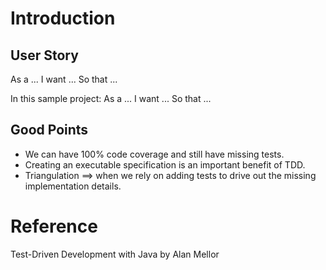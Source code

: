 # Introduction


## User Story
As a ...
I want ...
So that ...

In this sample project:
As a ...
I want ...
So that ...

## Good Points
- We can have 100% code coverage and still have missing tests.
- Creating an executable specification is an important benefit of TDD.
- Triangulation ==> when we rely on adding tests to drive out the missing implementation details.

# Reference
Test-Driven Development with Java by Alan Mellor
